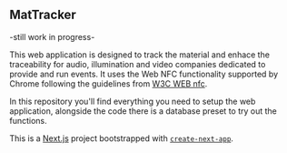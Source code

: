 

## MatTracker

-still work in progress-

This web application is designed to track the material and enhace the traceability for audio, illumination and video companies dedicated to provide and run events.
It uses the Web NFC functionality supported by Chrome following the guidelines from [W3C WEB nfc](https://w3c.github.io/web-nfc/).


In this repository you'll find everything you need to setup the web application, alongside the code there is a database preset to try out the functions.

This is a [Next.js](https://nextjs.org) project bootstrapped with [`create-next-app`](https://nextjs.org/docs/app/api-reference/cli/create-next-app).



